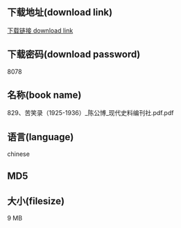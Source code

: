 ## 下载地址(download link)
[下载链接 download link](https://voluble-croquembouche-d321dc.netlify.app/?s=829%E3%80%81%E8%8B%A6%E7%AC%91%E5%BD%95%EF%BC%881925-1936%EF%BC%89_%E9%99%88%E5%85%AC%E5%8D%9A_%E7%8E%B0%E4%BB%A3%E5%8F%B2%E6%96%99%E7%BC%96%E5%88%8A%E7%A4%BE.pdf)

## 下载密码(download password)
8078

## 名称(book name)
829、苦笑录（1925-1936）_陈公博_现代史料编刊社.pdf.pdf

## 语言(language)
chinese

## MD5


## 大小(filesize)
9 MB

